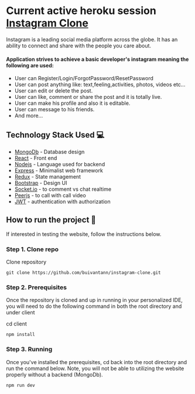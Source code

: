 # Current active heroku session [Instagram Clone](https://instagram-clone-mernstack.herokuapp.com)
Instagram is a leading social media platform across the globe. It has an ability to connect and share with the people you care about.


#### Application strives to achieve a basic developer's instagram meaning the following are used: 

- User can Register/Login/ForgotPassword/ResetPassword
- User can post anything like: text,feeling,activities, photos, videos etc...
- User can edit or delete the post.
- User can like, comment or share the post and it is totally live.
- User can make his profile and also it is editable.
- User can message to his friends.
- And more...


## Technology Stack Used 💻

- [MongoDb](https://www.mongodb.com/) - Database design
- [React](https://reactjs.org/) - Front end 
- [Nodejs](https://nodejs.org/en/) - Language used for backend
- [Express](https://expressjs.com/) - Minimalist web framework
- [Redux](https://redux.js.org/) -  State management
- [Bootstrap](https://getbootstrap.com/) - Design UI
- [Socket.io](https://socket.io/) - to comment vs chat realtime
- [Peerjs](https://peerjs.com/) - to call with call video
- [JWT](https://jwt.io/) - authentication with authorization



## How to run the project 📑

If interested in testing the website, follow the instructions below.

### Step 1. Clone repo

Clone repository 

```
git clone https://github.com/buivantann/instagram-clone.git
```



### Step 2. Prerequisites

Once the repository is cloned and up in running in your personalized IDE, you will need to do the following command in both the root directory and under client

cd client

```
npm install
```

### Step 3. Running

Once you've installed the prerequisites, cd back into the root directory and run the command below. Note, you will not be able to utilizing the website properly without a backend (MongoDb).

```
npm run dev
```
<!-- 
## Snapshots 📷 -->


